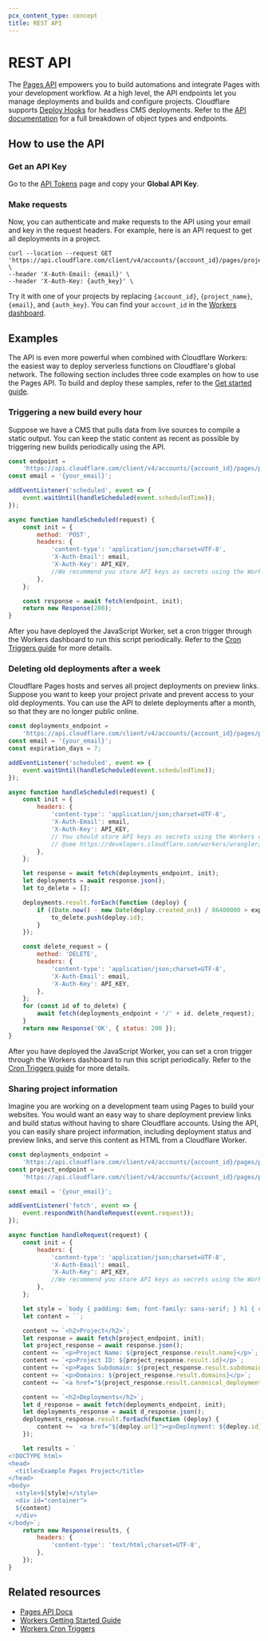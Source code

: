 ```yaml
---
pcx_content_type: concept
title: REST API
---
```


# REST API

The [Pages API](https://api.cloudflare.com/#pages-project-properties) empowers you to build automations and integrate Pages with your development workflow. At a high level, the API endpoints let you manage deployments and builds and configure projects. Cloudflare supports [Deploy Hooks](/pages/platform/deploy-hooks/) for headless CMS deployments. Refer to the [API documentation](https://api.cloudflare.com/) for a full breakdown of object types and endpoints.

## How to use the API

### Get an API Key

Go to the [API Tokens](https://dash.cloudflare.com/profile/api-tokens) page and copy your **Global API Key**.

### Make requests

Now, you can authenticate and make requests to the API using your email and key in the request headers. For example, here is an API request to get all deployments in a project.

    curl --location --request GET 'https://api.cloudflare.com/client/v4/accounts/{account_id}/pages/projects/{project_name}/deployments' \
    --header 'X-Auth-Email: {email}' \
    --header 'X-Auth-Key: {auth_key}' \

Try it with one of your projects by replacing `{account_id}`, `{project_name}`, `{email}`, and `{auth_key}`. You can find your `account_id` in the [Workers dashboard](https://dash.cloudflare.com/?to=/:account/workers).

## Examples

The API is even more powerful when combined with Cloudflare Workers: the easiest way to deploy serverless functions on Cloudflare's global network. The following section includes three code examples on how to use the Pages API. To build and deploy these samples, refer to the [Get started guide](/workers/get-started/guide/).

### Triggering a new build every hour

Suppose we have a CMS that pulls data from live sources to compile a static output. You can keep the static content as recent as possible by triggering new builds periodically using the API.

```js
const endpoint =
	'https://api.cloudflare.com/client/v4/accounts/{account_id}/pages/projects/{project_name}/deployments';
const email = '{your_email}';

addEventListener('scheduled', event => {
	event.waitUntil(handleScheduled(event.scheduledTime));
});

async function handleScheduled(request) {
	const init = {
		method: 'POST',
		headers: {
			'content-type': 'application/json;charset=UTF-8',
			'X-Auth-Email': email,
			'X-Auth-Key': API_KEY,
			//We recommend you store API keys as secrets using the Workers dashboard or using Wrangler as documented here https://developers.cloudflare.com/workers/wrangler/commands/#secret
		},
	};

	const response = await fetch(endpoint, init);
	return new Response(200);
}
```

After you have deployed the JavaScript Worker, set a cron trigger through the Workers dashboard to run this script periodically. Refer to the [Cron Triggers guide](/workers/platform/cron-triggers/) for more details.

### Deleting old deployments after a week

Cloudflare Pages hosts and serves all project deployments on preview links. Suppose you want to keep your project private and prevent access to your old deployments. You can use the API to delete deployments after a month, so that they are no longer public online.

```js
const deployments_endpoint =
	'https://api.cloudflare.com/client/v4/accounts/{account_id}/pages/projects/{project_name}/deployments';
const email = '{your_email}';
const expiration_days = 7;

addEventListener('scheduled', event => {
	event.waitUntil(handleScheduled(event.scheduledTime));
});

async function handleScheduled(request) {
	const init = {
		headers: {
			'content-type': 'application/json;charset=UTF-8',
			'X-Auth-Email': email,
			'X-Auth-Key': API_KEY,
			// You should store API keys as secrets using the Workers dashboard or using Wrangler
			// @see https://developers.cloudflare.com/workers/wrangler/commands/#secret
		},
	};

	let response = await fetch(deployments_endpoint, init);
	let deployments = await response.json();
	let to_delete = [];

	deployments.result.forEach(function (deploy) {
		if ((Date.now() - new Date(deploy.created_on)) / 86400000 > expiration_days) {
			to_delete.push(deploy.id);
		}
	});

	const delete_request = {
		method: 'DELETE',
		headers: {
			'content-type': 'application/json;charset=UTF-8',
			'X-Auth-Email': email,
			'X-Auth-Key': API_KEY,
		},
	};
	for (const id of to_delete) {
		await fetch(deployments_endpoint + '/' + id, delete_request);
	}
	return new Response('OK', { status: 200 });
}
```

After you have deployed the JavaScript Worker, you can set a cron trigger through the Workers dashboard to run this script periodically. Refer to the [Cron Triggers guide](/workers/platform/cron-triggers/) for more details.

### Sharing project information

Imagine you are working on a development team using Pages to build your websites. You would want an easy way to share deployment preview links and build status without having to share Cloudflare accounts. Using the API, you can easily share project information, including deployment status and preview links, and serve this content as HTML from a Cloudflare Worker.

```js
const deployments_endpoint =
	'https://api.cloudflare.com/client/v4/accounts/{account_id}/pages/projects/{project_name}/deployments';
const project_endpoint =
	'https://api.cloudflare.com/client/v4/accounts/{account_id}/pages/projects/{project_name}';

const email = '{your_email}';

addEventListener('fetch', event => {
	event.respondWith(handleRequest(event.request));
});

async function handleRequest(request) {
	const init = {
		headers: {
			'content-type': 'application/json;charset=UTF-8',
			'X-Auth-Email': email,
			'X-Auth-Key': API_KEY,
			//We recommend you store API keys as secrets using the Workers dashboard or using Wrangler as documented here https://developers.cloudflare.com/workers/wrangler/commands/#secret
		},
	};

	let style = `body { padding: 6em; font-family: sans-serif; } h1 { color: #f6821f }`;
	let content = ``;

	content += `<h2>Project</h2>`;
	let response = await fetch(project_endpoint, init);
	let project_response = await response.json();
	content += `<p>Project Name: ${project_response.result.name}</p>`;
	content += `<p>Project ID: ${project_response.result.id}</p>`;
	content += `<p>Pages Subdomain: ${project_response.result.subdomain}</p>`;
	content += `<p>Domains: ${project_response.result.domains}</p>`;
	content += `<a href="${project_response.result.canonical_deployment.url}"><p>Latest preview: ${project_response.result.canonical_deployment.url}</p></a>`;

	content += `<h2>Deployments</h2>`;
	let d_response = await fetch(deployments_endpoint, init);
	let deployments_response = await d_response.json();
	deployments_response.result.forEach(function (deploy) {
		content += `<a href="${deploy.url}"><p>Deployment: ${deploy.id}</p></a>`;
	});

	let results = `
<!DOCTYPE html>
<head>
  <title>Example Pages Project</title>
</head>
<body>
  <style>${style}</style>
  <div id="container">
  ${content}
  </div>
</body>`;
	return new Response(results, {
		headers: {
			'content-type': 'text/html;charset=UTF-8',
		},
	});
}
```

## Related resources

- [Pages API Docs](https://api.cloudflare.com/#pages-project-properties)
- [Workers Getting Started Guide](/workers/get-started/guide/)
- [Workers Cron Triggers](/workers/platform/cron-triggers/)
